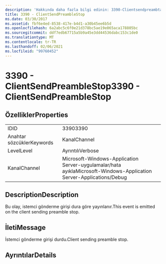 ```yaml
---
description: 'Hakkında daha fazla bilgi edinin: 3390-Clientsendpreambtastop'
title: 3390 - ClientSendPreambleStop
ms.date: 03/30/2017
ms.assetid: fbf6e4ed-8538-417e-b4d1-a30b45ee6b5d
ms.openlocfilehash: 6a2abc5c6f0e21d378bc5ae19e065aca178805bc
ms.sourcegitcommit: ddf7edb67715a5b9a45e3dd44536dabc153c1de0
ms.translationtype: MT
ms.contentlocale: tr-TR
ms.lasthandoff: 02/06/2021
ms.locfileid: "99760452"
---
```

# <a name="3390---clientsendpreamblestop"></a><span data-ttu-id="cf544-103">3390 - ClientSendPreambleStop</span><span class="sxs-lookup"><span data-stu-id="cf544-103">3390 - ClientSendPreambleStop</span></span>

## <a name="properties"></a><span data-ttu-id="cf544-104">Özellikler</span><span class="sxs-lookup"><span data-stu-id="cf544-104">Properties</span></span>  
  
|||  
|-|-|  
|<span data-ttu-id="cf544-105">ID</span><span class="sxs-lookup"><span data-stu-id="cf544-105">ID</span></span>|<span data-ttu-id="cf544-106">3390</span><span class="sxs-lookup"><span data-stu-id="cf544-106">3390</span></span>|  
|<span data-ttu-id="cf544-107">Anahtar sözcükler</span><span class="sxs-lookup"><span data-stu-id="cf544-107">Keywords</span></span>|<span data-ttu-id="cf544-108">Kanal</span><span class="sxs-lookup"><span data-stu-id="cf544-108">Channel</span></span>|  
|<span data-ttu-id="cf544-109">Level</span><span class="sxs-lookup"><span data-stu-id="cf544-109">Level</span></span>|<span data-ttu-id="cf544-110">Ayrıntılı</span><span class="sxs-lookup"><span data-stu-id="cf544-110">Verbose</span></span>|  
|<span data-ttu-id="cf544-111">Kanal</span><span class="sxs-lookup"><span data-stu-id="cf544-111">Channel</span></span>|<span data-ttu-id="cf544-112">Microsoft-Windows-Application Server-uygulamalar/hata ayıkla</span><span class="sxs-lookup"><span data-stu-id="cf544-112">Microsoft-Windows-Application Server-Applications/Debug</span></span>|  
  
## <a name="description"></a><span data-ttu-id="cf544-113">Description</span><span class="sxs-lookup"><span data-stu-id="cf544-113">Description</span></span>  

 <span data-ttu-id="cf544-114">Bu olay, istemci gönderme girişi dura göre yayınlanır.</span><span class="sxs-lookup"><span data-stu-id="cf544-114">This event is emitted on the client sending preamble stop.</span></span>  
  
## <a name="message"></a><span data-ttu-id="cf544-115">İleti</span><span class="sxs-lookup"><span data-stu-id="cf544-115">Message</span></span>  

 <span data-ttu-id="cf544-116">İstemci gönderme girişi durdu.</span><span class="sxs-lookup"><span data-stu-id="cf544-116">Client sending preamble stop.</span></span>  
  
## <a name="details"></a><span data-ttu-id="cf544-117">Ayrıntılar</span><span class="sxs-lookup"><span data-stu-id="cf544-117">Details</span></span>
